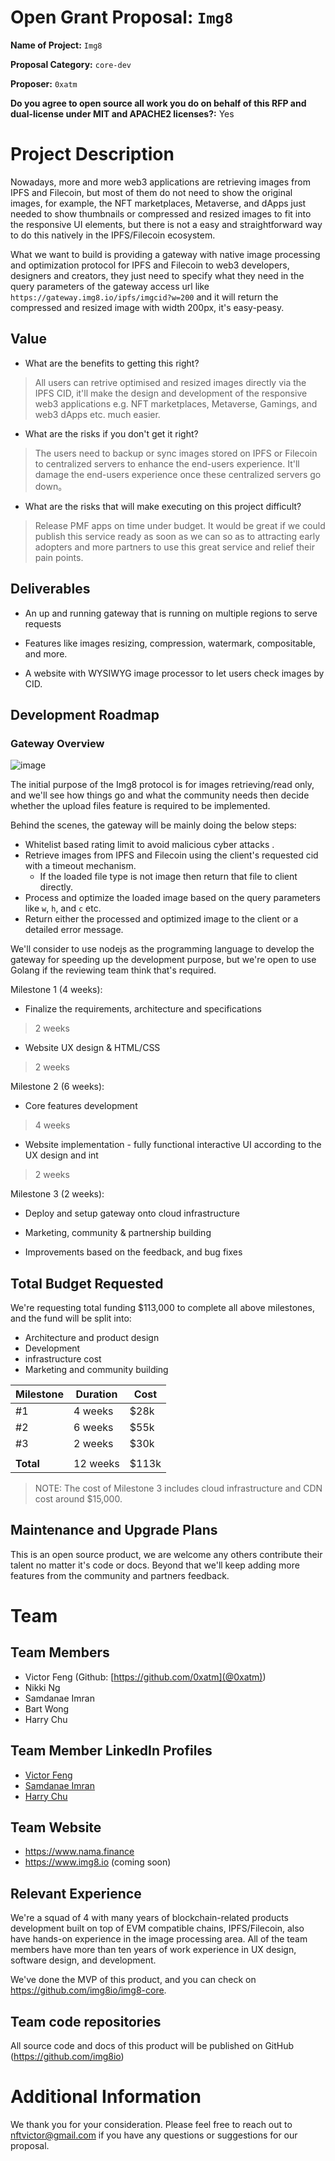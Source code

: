 # Open Grant Proposal: `Img8`

**Name of Project:** `Img8`

**Proposal Category:** `core-dev`

**Proposer:** `0xatm`

**Do you agree to open source all work you do on behalf of this RFP and dual-license under MIT and APACHE2 licenses?:** Yes

# Project Description

Nowadays, more and more web3 applications are retrieving images from IPFS and Filecoin, but most of them do not need to show the original images, for example, the NFT marketplaces, Metaverse, and dApps just needed to show thumbnails or compressed and resized images to fit into the responsive UI elements, but there is not a easy and straightforward way to do this natively in the IPFS/Filecoin ecosystem.

What we want to build is providing a gateway with native image processing and optimization protocol for IPFS and Filecoin to web3 developers, designers and creators, they just need to specify what they need in the query parameters of the gateway access url like `https://gateway.img8.io/ipfs/imgcid?w=200` and it will return the compressed and resized image with width 200px, it's easy-peasy.

## Value

- What are the benefits to getting this right?

> All users can retrive optimised and resized images directly via the IPFS CID, it'll make the design and development of the responsive web3 applications e.g. NFT marketplaces, Metaverse, Gamings, and web3 dApps etc. much easier.

- What are the risks if you don't get it right?

> The users need to backup or sync images stored on IPFS or Filecoin to centralized servers to enhance the end-users experience. It'll damage the end-users experience once these centralized servers go down。

- What are the risks that will make executing on this project difficult?

> Release PMF apps on time under budget. It would be great if we could publish this service ready as soon as we can so as to attracting early adopters and more partners to use this great service and relief their pain points.


## Deliverables

- An up and running gateway that is running on multiple regions to serve requests

- Features like images resizing, compression, watermark, compositable, and more.

- A website with WYSIWYG image processor to let users check images by CID.

## Development Roadmap

### Gateway Overview

![image](https://user-images.githubusercontent.com/79720925/134988034-ce9e23ff-3d22-4c21-bd6d-879cc1b4f44c.png)

The initial purpose of the Img8 protocol is for images retrieving/read only, and we'll see how things go and what the community needs then decide whether the upload files feature is required to be implemented.

Behind the scenes, the gateway will be mainly doing the below steps: 

- Whitelist based rating limit to avoid malicious cyber attacks .
- Retrieve images from IPFS and Filecoin using the client's requested cid with a timeout mechanism.
  - If the loaded file type is not image then return that file to client directly.
- Process and optimize the loaded image based on the query parameters like `w`, `h`, and `c` etc.
- Return either the processed and optimized image to the client or a detailed error message.

We'll consider to use nodejs as the programming language to develop the gateway for speeding up the development purpose, but we're open to use Golang if the reviewing team think that's required.


Milestone 1 (4 weeks):

- Finalize the requirements, architecture and specifications

> 2 weeks

- Website UX design & HTML/CSS

> 2 weeks

Milestone 2 (6 weeks):

- Core features development

> 4 weeks

- Website implementation - fully functional interactive UI according to the UX design and int

> 2 weeks

Milestone 3 (2 weeks):

- Deploy and setup gateway onto cloud infrastructure

- Marketing, community & partnership building

- Improvements based on the feedback, and bug fixes

## Total Budget Requested

We're requesting total funding $113,000 to complete all above milestones, and the fund will be split into:

- Architecture and product design
- Development
- infrastructure cost
- Marketing and community building

| Milestone  | Duration| Cost   |
|------------|---------|--------|
|   #1       | 4 weeks | $28k   |
|   #2       | 6 weeks | $55k   |
|   #3       | 2 weeks | $30k   |
|            |         |        |
| **Total**  | 12 weeks| $113k  |

> NOTE: The cost of Milestone 3 includes cloud infrastructure and CDN cost around $15,000.


## Maintenance and Upgrade Plans

This is an open source product, we are welcome any others contribute their talent no matter it's code or docs. Beyond that we'll keep adding more features from the community and partners feedback.

# Team

## Team Members

- Victor Feng (Github: [https://github.com/0xatm](@0xatm))
- Nikki Ng
- Samdanae Imran
- Bart Wong
- Harry Chu

## Team Member LinkedIn Profiles

- [Victor Feng](https://www.linkedin.com/in/imrfeng/)
- [Samdanae Imran](https://www.linkedin.com/in/samdanae/)
- [Harry Chu](https://www.linkedin.com/in/harry-chu-39999792/)

## Team Website

- https://www.nama.finance
- https://www.img8.io (coming soon)

## Relevant Experience

We're a squad of 4 with many years of blockchain-related products development built on top of EVM compatible chains, IPFS/Filecoin, also have hands-on experience in the image processing area. All of the team members have more than ten years of work experience in UX design, software design, and development.

We've done the MVP of this product, and you can check on https://github.com/img8io/img8-core.

## Team code repositories

All source code and docs of this product will be published on GitHub (https://github.com/img8io)

# Additional Information

We thank you for your consideration. Please feel free to reach out to nftvictor@gmail.com if you have any questions or suggestions for our proposal.
